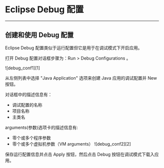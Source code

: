# Eclipse Debug 配置

* * *

## 创建和使用 Debug 配置

Eclipse Debug 配置类似于运行配置但它是用于在调试模式下开启应用。

打开 Debug 配置对话框步骤为：Run > Debug Configurations 。

![debug_conf1][1]

从左侧列表中选择 "Java Application" 选项来创建 Java 应用的调试配置并 New 按钮。

对话框中的描述信息有：

* 调试配置的名称
* 项目名称
* 主类名

arguments(参数)选项卡的描述信息有:

* 零个或多个程序参数
* 零个或多个虚拟机参数（VM arguments）
![debug_conf2][2]

保存运行配置信息并点击 Apply 按钮，然后点击 Debug 按钮在调试模式下载入应用。
